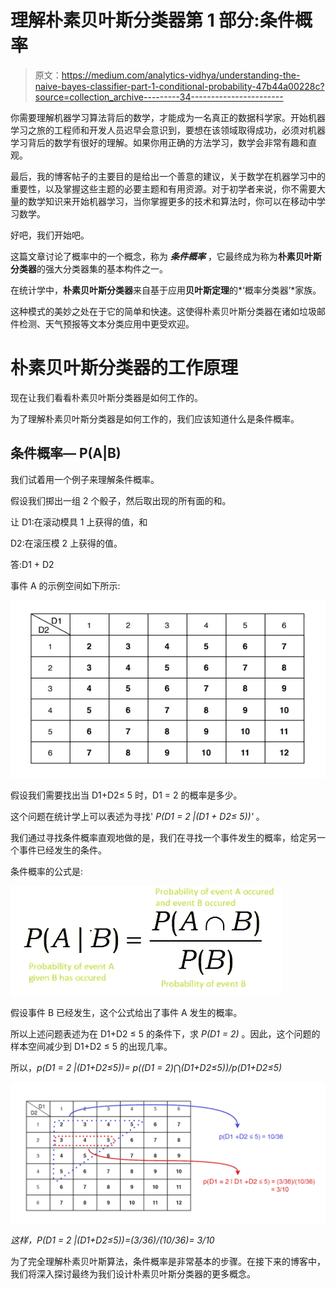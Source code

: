 # 理解朴素贝叶斯分类器第 1 部分:条件概率

> 原文：<https://medium.com/analytics-vidhya/understanding-the-naive-bayes-classifier-part-1-conditional-probability-47b44a00228c?source=collection_archive---------34----------------------->

你需要理解机器学习算法背后的数学，才能成为一名真正的数据科学家。开始机器学习之旅的工程师和开发人员迟早会意识到，要想在该领域取得成功，必须对机器学习背后的数学有很好的理解。如果你用正确的方法学习，数学会非常有趣和直观。

最后，我的博客帖子的主要目的是给出一个善意的建议，关于数学在机器学习中的重要性，以及掌握这些主题的必要主题和有用资源。对于初学者来说，你不需要大量的数学知识来开始机器学习，当你掌握更多的技术和算法时，你可以在移动中学习数学。

好吧，我们开始吧。

这篇文章讨论了概率中的一个概念，称为 ***条件概率*** ，它最终成为称为**朴素贝叶斯分类器**的强大分类器集的基本构件之一。

在统计学中，**朴素贝叶斯分类器**来自基于应用**贝叶斯定理**的*‘概率分类器’*家族。

这种模式的美妙之处在于它的简单和快速。这使得朴素贝叶斯分类器在诸如垃圾邮件检测、天气预报等文本分类应用中更受欢迎。

# 朴素贝叶斯分类器的工作原理

现在让我们看看朴素贝叶斯分类器是如何工作的。

为了理解朴素贝叶斯分类器是如何工作的，我们应该知道什么是条件概率。

## 条件概率— P(A|B)

我们试着用一个例子来理解条件概率。

假设我们掷出一组 2 个骰子，然后取出现的所有面的和。

让 D1:在滚动模具 1 上获得的值，和

D2:在滚压模 2 上获得的值。

答:D1 + D2

事件 A 的示例空间如下所示:

![](img/91fec44e7ab452d200478fd347c5acd6.png)

假设我们需要找出当 D1+D2≤ 5 时，D1 = 2 的概率是多少。

这个问题在统计学上可以表述为寻找' *P(D1 = 2 |(D1 + D2≤ 5))'* 。

我们通过寻找条件概率直观地做的是，我们在寻找一个事件发生的概率，给定另一个事件已经发生的条件。

条件概率的公式是:

![](img/815a3a9ffd437697dd6c62a798a0aad1.png)

假设事件 B 已经发生，这个公式给出了事件 A 发生的概率。

所以上述问题表述为在 D1+D2 ≤ 5 的条件下，求 *P(D1 = 2)* 。因此，这个问题的样本空间减少到 D1+D2 ≤ 5 的出现几率。

所以，*p(D1 = 2 |(D1+D2≤5))= p((D1 = 2)*⋂*(D1+D2≤5))/p(D1+D2≤5)*

![](img/c8a26acd7b9e8b781bd0200aa08745ef.png)

*这样，P(D1 = 2 |(D1+D2≤5))=(3/36)/(10/36)= 3/10*

为了完全理解朴素贝叶斯算法，条件概率是非常基本的步骤。在接下来的博客中，我们将深入探讨最终为我们设计朴素贝叶斯分类器的更多概念。